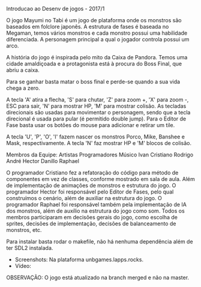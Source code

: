 Introducao ao Desenv de jogos - 2017/1

O jogo Mayumi no Tabi é um jogo de plataforma onde os monstros são baseados em folclore japonês. A estrutura de fases é baseada no Megaman, temos vários monstros e cada monstro possui uma habilidade diferenciada. A personagem principal a qual o jogador controla possui um arco. 

A história do jogo é inspirada pelo mito da Caixa de Pandora. Temos uma cidade amaldiçoada e a protagonista está à procura do Boss Final, que abriu a caixa.

Para se ganhar basta matar o boss final e perde-se quando a sua vida chega a zero.

A tecla 'A' atira a flecha, 'S' para chutar, 'Z' para zoom +, 'X' para zoom -, ESC para sair, 'N' para mostrar HP, 'M' para mostrar colisão. As tecladas direcionais são usadas para movimentar o personagem, sendo que a tecla direcional é usada para pular (é permitido double jump). Para o Editor de Fase basta usar os botões do mouse para adicionar e retirar um tile.

A tecla 'U', 'P', 'O', 'I' fazem nascer os monstros Porco, Mike, Banshee e Mask, respectivamente. A tecla 'N' faz mostrar HP e 'M' blocos de colisão.

Membros da Equipe:
Artistas	Programadores	Músico
Ivan		Cristiano		Rodrigo
André		Hector
Danillo		Raphael

O programador Cristiano fez a refatoração do código para método de componentes em vez de classes, conforme mostrado em sala de aula. Além de implementação de animações de monstros e estrutura do jogo.
O programador Hector foi responsável pelo Editor de Fases, pelo qual construímos o cenário, além de auxiliar na estrutura do jogo.
O programador Raphael foi responsável também pela implementação de IA dos monstros, além de auxílio na estrutura do jogo como som.
Todos os membros participaram em decisões gerais do jogo, como escolha de sprites, decisões de implementação, decisões de balanceamento de monstros, etc.

Para instalar basta rodar o makefile, não há nenhuma dependência além de ter SDL2 instalada.

- Screenshots: Na plataforma unbgames.lapps.rocks.
- Vídeo: 

OBSERVAÇÃO: O jogo está atualizado na branch merged e não na master.